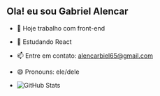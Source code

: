 ## Ola! eu sou Gabriel Alencar 



- 🔭 Hoje trabalho com front-end 
- 🌱 Estudando React 
- 📫 Entre em contato: alencarbiel65@gmail.com
- 😄 Pronouns: ele/dele

- ![GitHub Stats](https://github-readme-stats.vercel.app/api?username=GabrielAlenc&show_icons=true&theme=radical)

